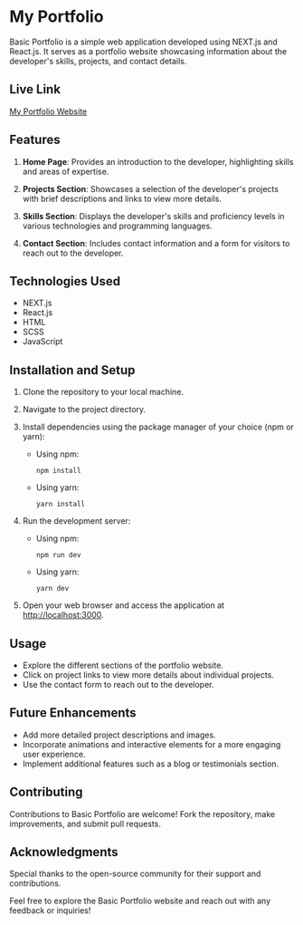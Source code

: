 # My Portfolio

Basic Portfolio is a simple web application developed using NEXT.js and React.js. It serves as a portfolio website showcasing information about the developer's skills, projects, and contact details.

## Live Link

[My Portfolio Website](https://varuns-portfolio.netlify.app/)

## Features

1. **Home Page**: Provides an introduction to the developer, highlighting skills and areas of expertise.

2. **Projects Section**: Showcases a selection of the developer's projects with brief descriptions and links to view more details.

3. **Skills Section**: Displays the developer's skills and proficiency levels in various technologies and programming languages.

4. **Contact Section**: Includes contact information and a form for visitors to reach out to the developer.

## Technologies Used

- NEXT.js
- React.js
- HTML
- SCSS
- JavaScript

## Installation and Setup

1. Clone the repository to your local machine.
2. Navigate to the project directory.
3. Install dependencies using the package manager of your choice (npm or yarn):
   - Using npm:
     ```
     npm install
     ```

   - Using yarn:
     ```
     yarn install
     ```

4. Run the development server:

   - Using npm:
     ```
     npm run dev
     ```

   - Using yarn:
     ```
     yarn dev
     ```
5. Open your web browser and access the application at [http://localhost:3000](http://localhost:3000).

## Usage

- Explore the different sections of the portfolio website.
- Click on project links to view more details about individual projects.
- Use the contact form to reach out to the developer.

## Future Enhancements

- Add more detailed project descriptions and images.
- Incorporate animations and interactive elements for a more engaging user experience.
- Implement additional features such as a blog or testimonials section.

## Contributing

Contributions to Basic Portfolio are welcome! Fork the repository, make improvements, and submit pull requests.

## Acknowledgments

Special thanks to the open-source community for their support and contributions.

Feel free to explore the Basic Portfolio website and reach out with any feedback or inquiries!

